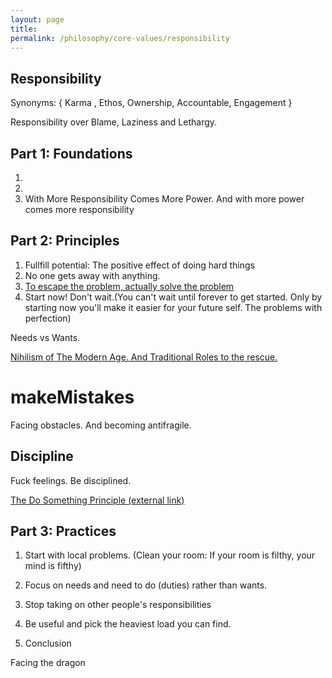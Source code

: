 ```yaml
---
layout: page
title: 
permalink: /philosophy/core-values/responsibility
---
```



## Responsibility

Synonyms: { Karma , Ethos, Ownership, Accountable, Engagement }

Responsibility over Blame, Laziness and Lethargy.

## **Part 1: Foundations**

1.
2.
3. With More Responsibility Comes More Power. And with more power comes more responsibility

## **Part 2: Principles**

1. Fullfill potential: The positive effect of doing hard things
2. No one gets away with anything.
3. [To escape the problem, actually solve the problem](/v1/actually-solve-the-problem)
4. Start now! Don't wait.(You can't wait until forever to get started. Only by starting now you'll make it easier for your future self. The problems with perfection)

Needs vs Wants.

[Nihilism of The Modern Age. And Traditional Roles to the rescue.](/v1/traditional-roles)

# makeMistakes

Facing obstacles. And becoming antifragile.

## Discipline

Fuck feelings. Be disciplined.

[The Do Something Principle (external link)](https://markmanson.net/how-to-get-motivated)

## **Part 3: Practices**

1. Start with local problems. (Clean your room: If your room is filthy, your mind is fifthy)
2. Focus on needs and need to do (duties) rather than wants.
3. Stop taking on other people's responsibilities
4. Be useful and pick the heaviest load you can find.

10. Conclusion

Facing the dragon